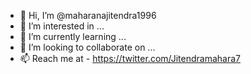 - 👋 Hi, I’m @maharanajitendra1996
- 👀 I’m interested in ...
- 🌱 I’m currently learning ...
- 💞️ I’m looking to collaborate on ...
- 📫 Reach me at - https://twitter.com/Jitendramahara7

<!---
maharanajitendra1996/maharanajitendra1996 is a ✨ special ✨ repository because its `README.md` (this file) appears on your GitHub profile.
You can click the Preview link to take a look at your changes.
--->
